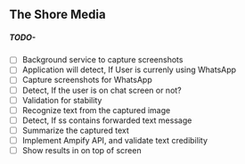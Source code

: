 ## The Shore Media

##### TODO-
- [ ] Background service to capture screenshots
- [ ] Application will detect, If User is currenly using WhatsApp
- [ ] Capture screenshots for WhatsApp
- [ ] Detect, If the user is on chat screen or not?
- [ ] Validation for stability
- [ ] Recognize text from the captured image
- [ ] Detect, If ss contains forwarded text message
- [ ] Summarize the captured text
- [ ] Implement Ampify API, and validate text credibility
- [ ] Show results in on top of screen
